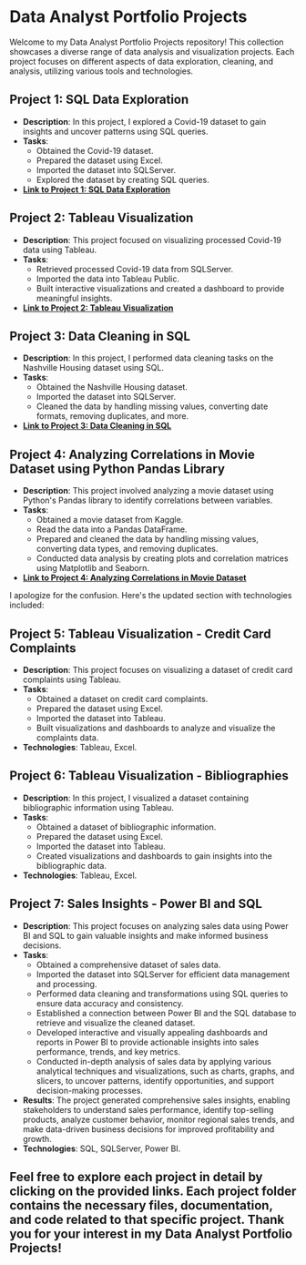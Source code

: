# Data Analyst Portfolio Projects

Welcome to my Data Analyst Portfolio Projects repository! This collection showcases a diverse range of data analysis and visualization projects. Each project focuses on different aspects of data exploration, cleaning, and analysis, utilizing various tools and technologies. 

## Project 1: SQL Data Exploration
- **Description**: In this project, I explored a Covid-19 dataset to gain insights and uncover patterns using SQL queries.
- **Tasks**:
  - Obtained the Covid-19 dataset.
  - Prepared the dataset using Excel.
  - Imported the dataset into SQLServer.
  - Explored the dataset by creating SQL queries.
- **[Link to Project 1: SQL Data Exploration](https://github.com/Shivangsinhs/Analytics_Projects/tree/main/01_SQL%20Data%20Exploration)**

## Project 2: Tableau Visualization
- **Description**: This project focused on visualizing processed Covid-19 data using Tableau.
- **Tasks**:
  - Retrieved processed Covid-19 data from SQLServer.
  - Imported the data into Tableau Public.
  - Built interactive visualizations and created a dashboard to provide meaningful insights.
- **[Link to Project 2: Tableau Visualization](https://github.com/Shivangsinhs/Analytics_Projects/tree/main/02_Tableau%20Visualization%20(Covid%20data%20set))**

## Project 3: Data Cleaning in SQL
- **Description**: In this project, I performed data cleaning tasks on the Nashville Housing dataset using SQL.
- **Tasks**:
  - Obtained the Nashville Housing dataset.
  - Imported the dataset into SQLServer.
  - Cleaned the data by handling missing values, converting date formats, removing duplicates, and more.
- **[Link to Project 3: Data Cleaning in SQL](https://github.com/Shivangsinhs/Analytics_Projects/tree/main/03_Data%20Cleaning%20(SQL))**

## Project 4: Analyzing Correlations in Movie Dataset using Python Pandas Library
- **Description**: This project involved analyzing a movie dataset using Python's Pandas library to identify correlations between variables.
- **Tasks**:
  - Obtained a movie dataset from Kaggle.
  - Read the data into a Pandas DataFrame.
  - Prepared and cleaned the data by handling missing values, converting data types, and removing duplicates.
  - Conducted data analysis by creating plots and correlation matrices using Matplotlib and Seaborn.
- **[Link to Project 4: Analyzing Correlations in Movie Dataset](https://github.com/Shivangsinhs/Analytics_Projects/tree/main/04_Co-relation%20of%20Movies%20using%20Pandas)**

I apologize for the confusion. Here's the updated section with technologies included:

## Project 5: Tableau Visualization - Credit Card Complaints
- **Description**: This project focuses on visualizing a dataset of credit card complaints using Tableau.
- **Tasks**:
  - Obtained a dataset on credit card complaints.
  - Prepared the dataset using Excel.
  - Imported the dataset into Tableau.
  - Built visualizations and dashboards to analyze and visualize the complaints data.
- **Technologies**: Tableau, Excel.

## Project 6: Tableau Visualization - Bibliographies
- **Description**: In this project, I visualized a dataset containing bibliographic information using Tableau.
- **Tasks**:
  - Obtained a dataset of bibliographic information.
  - Prepared the dataset using Excel.
  - Imported the dataset into Tableau.
  - Created visualizations and dashboards to gain insights into the bibliographic data.
- **Technologies**: Tableau, Excel.

## Project 7: Sales Insights - Power BI and SQL
- **Description**: This project focuses on analyzing sales data using Power BI and SQL to gain valuable insights and make informed business decisions.
- **Tasks**:
  - Obtained a comprehensive dataset of sales data.
  - Imported the dataset into SQLServer for efficient data management and processing.
  - Performed data cleaning and transformations using SQL queries to ensure data accuracy and consistency.
  - Established a connection between Power BI and the SQL database to retrieve and visualize the cleaned dataset.
  - Developed interactive and visually appealing dashboards and reports in Power BI to provide actionable insights into sales performance, trends, and key metrics.
  - Conducted in-depth analysis of sales data by applying various analytical techniques and visualizations, such as charts, graphs, and slicers, to uncover patterns, identify opportunities, and support decision-making processes.
- **Results**: The project generated comprehensive sales insights, enabling stakeholders to understand sales performance, identify top-selling products, analyze customer behavior, monitor regional sales trends, and make data-driven business decisions for improved profitability and growth.
- **Technologies**: SQL, SQLServer, Power BI.

Feel free to explore each project in detail by clicking on the provided links. Each project folder contains the necessary files, documentation, and code related to that specific project.
Thank you for your interest in my Data Analyst Portfolio Projects!
  -
